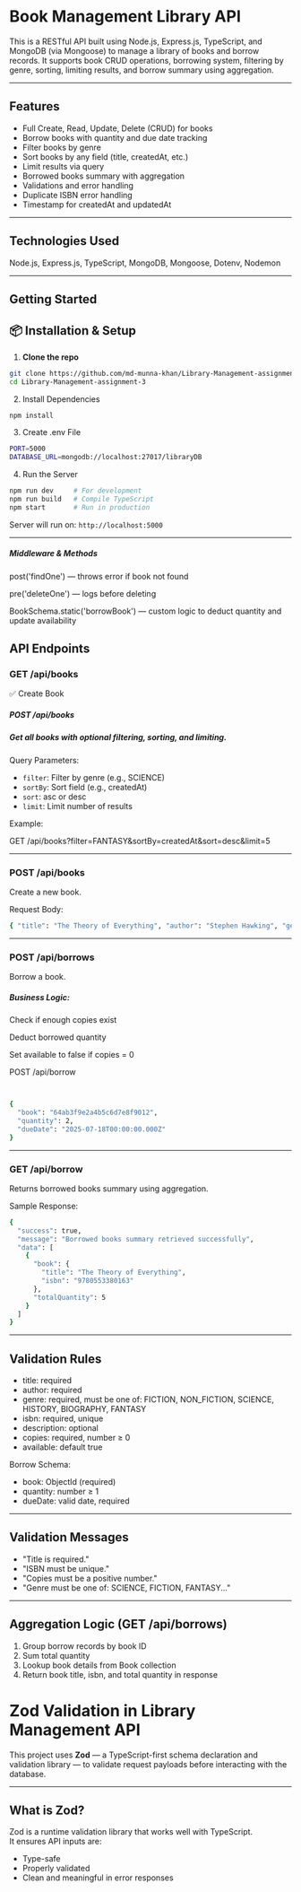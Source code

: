 # Book Management Library API

This is a RESTful API built using Node.js, Express.js, TypeScript, and MongoDB (via Mongoose) to manage a library of books and borrow records. It supports book CRUD operations, borrowing system, filtering by genre, sorting, limiting results, and borrow summary using aggregation.

---

## Features

- Full Create, Read, Update, Delete (CRUD) for books
- Borrow books with quantity and due date tracking
- Filter books by genre
- Sort books by any field (title, createdAt, etc.)
- Limit results via query
- Borrowed books summary with aggregation
- Validations and error handling
- Duplicate ISBN error handling
- Timestamp for createdAt and updatedAt

---

## Technologies Used

Node.js, Express.js, TypeScript, MongoDB, Mongoose, Dotenv, Nodemon

---

## Getting Started

## 📦 Installation & Setup

1. **Clone the repo**

```bash
git clone https://github.com/md-munna-khan/Library-Management-assignment-3.git
cd Library-Management-assignment-3
```
2. Install Dependencies
```bash
npm install
```
3. Create .env File
```bash
PORT=5000
DATABASE_URL=mongodb://localhost:27017/libraryDB
```
4. Run the Server
```bash
npm run dev     # For development
npm run build   # Compile TypeScript
npm start       # Run in production
```


Server will run on: `http://localhost:5000`

---

 ##### Middleware & Methods
post('findOne') — throws error if book not found

pre('deleteOne') — logs before deleting

BookSchema.static('borrowBook') — custom logic to deduct quantity and update availability
## API Endpoints

### GET /api/books
✅ Create Book

##### POST /api/books

##### Get all books with optional filtering, sorting, and limiting.


Query Parameters:
- `filter`: Filter by genre (e.g., SCIENCE)
- `sortBy`: Sort field (e.g., createdAt)
- `sort`: asc or desc
- `limit`: Limit number of results

Example:

GET /api/books?filter=FANTASY&sortBy=createdAt&sort=desc&limit=5

---

### POST /api/books

Create a new book.

Request Body:
```bash
{ "title": "The Theory of Everything", "author": "Stephen Hawking", "genre": "SCIENCE", "isbn": "9780553380165", "description": "An overview of cosmology and black holes.", "copies": 5 }
```
---

### POST /api/borrows

Borrow a book.


##### Business Logic:

Check if enough copies exist

Deduct borrowed quantity

Set available to false if copies = 0

POST /api/borrow

```bash


{
  "book": "64ab3f9e2a4b5c6d7e8f9012",
  "quantity": 2,
  "dueDate": "2025-07-18T00:00:00.000Z"
}

```
---

### GET /api/borrow

Returns borrowed books summary using aggregation.

Sample Response:
```bash
{
  "success": true,
  "message": "Borrowed books summary retrieved successfully",
  "data": [
    {
      "book": {
        "title": "The Theory of Everything",
        "isbn": "9780553380163"
      },
      "totalQuantity": 5
    }
  ]
}
``` 
---

## Validation Rules

- title: required
- author: required
- genre: required, must be one of: FICTION, NON_FICTION, SCIENCE, HISTORY, BIOGRAPHY, FANTASY
- isbn: required, unique
- description: optional
- copies: required, number ≥ 0
- available: default true

Borrow Schema:
- book: ObjectId (required)
- quantity: number ≥ 1
- dueDate: valid date, required

---

## Validation Messages

- "Title is required."
- "ISBN must be unique."
- "Copies must be a positive number."
- "Genre must be one of: SCIENCE, FICTION, FANTASY..."

---

## Aggregation Logic (GET /api/borrows)

1. Group borrow records by book ID  
2. Sum total quantity  
3. Lookup book details from Book collection  
4. Return book title, isbn, and total quantity in response

#  Zod Validation in Library Management API

This project uses **Zod** — a TypeScript-first schema declaration and validation library — to validate request payloads before interacting with the database.

---

##  What is Zod?

Zod is a runtime validation library that works well with TypeScript.  
It ensures API inputs are:
-  Type-safe
-  Properly validated
-  Clean and meaningful in error responses




